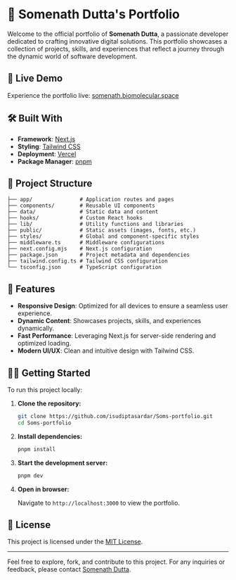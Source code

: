 # 🌟 Somenath Dutta's Portfolio

Welcome to the official portfolio of **Somenath Dutta**, a passionate developer dedicated to crafting innovative digital solutions. This portfolio showcases a collection of projects, skills, and experiences that reflect a journey through the dynamic world of software development.

## 🚀 Live Demo

Experience the portfolio live: [somenath.biomolecular.space](https://somenath.biomolecular.space)

## 🛠️ Built With

- **Framework**: [Next.js](https://nextjs.org/)
- **Styling**: [Tailwind CSS](https://tailwindcss.com/)
- **Deployment**: [Vercel](https://vercel.com/)
- **Package Manager**: [pnpm](https://pnpm.io/)

## 📁 Project Structure

```
├── app/               # Application routes and pages
├── components/        # Reusable UI components
├── data/              # Static data and content
├── hooks/             # Custom React hooks
├── lib/               # Utility functions and libraries
├── public/            # Static assets (images, fonts, etc.)
├── styles/            # Global and component-specific styles
├── middleware.ts      # Middleware configurations
├── next.config.mjs    # Next.js configuration
├── package.json       # Project metadata and dependencies
├── tailwind.config.ts # Tailwind CSS configuration
└── tsconfig.json      # TypeScript configuration
```

## 📸 Features

- **Responsive Design**: Optimized for all devices to ensure a seamless user experience.
- **Dynamic Content**: Showcases projects, skills, and experiences dynamically.
- **Fast Performance**: Leveraging Next.js for server-side rendering and optimized loading.
- **Modern UI/UX**: Clean and intuitive design with Tailwind CSS.

## 🧑‍💻 Getting Started

To run this project locally:

1. **Clone the repository:**

   ```bash
   git clone https://github.com/isudiptasardar/Soms-portfolio.git
   cd Soms-portfolio
   ```

2. **Install dependencies:**

   ```bash
   pnpm install
   ```

3. **Start the development server:**

   ```bash
   pnpm dev
   ```

4. **Open in browser:**

   Navigate to `http://localhost:3000` to view the portfolio.

## 📄 License

This project is licensed under the [MIT License](LICENSE).

---

Feel free to explore, fork, and contribute to this project. For any inquiries or feedback, please contact [Somenath Dutta](mailto:somenath@example.com).
